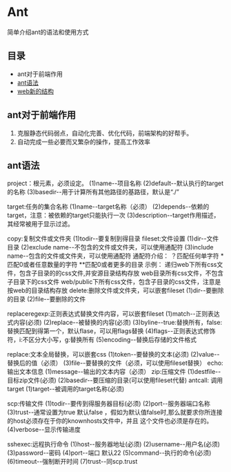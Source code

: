 # Ant

简单介绍ant的语法和使用方式

##	目录

*	ant对于前端作用
*	[ant语法](#ant常用语法)
*	[web新的结构](#web新的结构)


##	ant对于前端作用

1.  克服静态代码弱点，自动化完善、优化代码，前端架构的好帮手。
2.	自动完成一些必要而又繁杂的操作，提高工作效率

## ant语法

<project name="demo" default="all" basedir="."></project>
project：根元素，必须设定。
(1)name--项目名称
(2)default--默认执行的target的名称
(3)basedir--用于计算所有其他路径的基路径，默认是“./”

<target name="_develep" depends="init" description="test"></target>
target:任务的集合名称
(1)name--target名称（必须）
(2)depends--依赖的target，注意：被依赖的target只能执行一次
(3)description--target作用描述，其经常被用于显示过滤。


<copy todir="${dir.output}">
    <fileset dir="web">
    <exclude name="build/"></exclude>
    <include name="app.js"/>
    <include name="**/*css"/>
    <include name="**/*css"/>
    <include name="/**/*css"/>
    </fileset>
</copy>
copy:复制文件或文件夹
(1)todir--要复制到得目录
fileset:文件设置
(1)dir--文件目录
(2)exclude name--不包含的文件或文件夹，可以使用通配符
(3)include name--包含的文件或文件夹，可以使用通配符
通配符介绍：
？匹配任何单字符
*匹配0或者任意数量的字符
**匹配0或者更多的目录
示例：
<include name="**/*css"/> 递归web下所有css文件，包含子目录的的css文件,并安源目录结构存放
<include name="*css"/> web目录所有css文件，不包含子目录下的css文件
<include name="public/**/*.css"/>  web/public下所有css文件，包含子目录的css文件，注意是按web的目录结构存放

<delete dir="${dir.output}"/>
delete:删除文件或文件夹，可以嵌套fileset
(1)dir--要删除的目录
(2)file--要删除的文件

<replaceregexp match="v=\d+" replace="v=${dateTime}" byline="false" flags="g" encoding="utf-8"></replaceregexp>
replaceregexp:正则表达式替换文件内容，可以嵌套fileset
(1)match--正则表达式内容(必须)
(2)replace--被替换的内容(必须)
(3)byline--true:替换所有，false:替换匹配到得第一个，默认flase，可以用flags替换
(4)flags--正则表达式修饰符，i:不区分大小写，g:替换所有
(5)encoding--替换后存储的文件格式

<replace token="123" value="121113" file="output/index.css" encoding="utf-8"/>
replace:文本全局替换，可以嵌套css
(1)token--要替换的文本(必须)
(2)value--替换后的值（必须）
(3)file--要替换的文件（必须，可以使用fileset替换）


<echo message="test"/>
echo:输出文本信息
(1)message--输出的文本内容（必须）

<zip destfile="${dir.zip}/ad-backoffice.zip" basedir="${dir.output}"/>
zip:压缩文件
(1)destfile--目标zip文件(必须)
(2)basedir--要压缩的目录(可以使用fileset代替)


<antcall target="echoTestTest"/>
antcall: 调用target
(1)target--被调用的target名称(必须)

<scp todir="${baolei.user}:${baolei.pwd}@123.150.172.198:." port="63008" trust="true" verbose="true"></scp>
scp:传输文件
(1)todir--要传到得服务器目标(必须)
(2)port--服务器端口名称
(3)trust--通常设置为true 默认false ，假如为默认值false时,那么就要求你所连接的host必须存在于你的knownhosts文件中，并且 这个文件也必须是存在的。
(4)verbose--显示传输进度

<script type="build/html">
<sshexec host="123.150.172.198" username="${baolei.user}" password="${baolei.pwd}" port="63008" command="cd /home/${baolei.user};expect aa.sh" timeout="20000" trust="true"/>
</script>
sshexec:远程执行命令
(1)host--服务器地址(必须)
(2)username--用户名(必须)
(3)password--密码
(4)port--端口 默认22
(5)command--执行的命令(必须)
(6)timeout--强制断开时间
(7)trust--同scp.trust